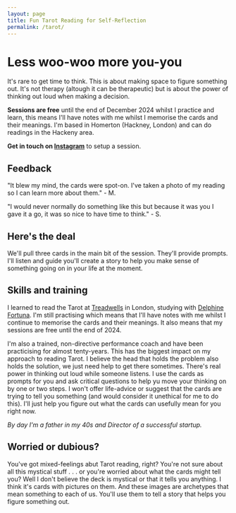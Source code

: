 ```yaml
---
layout: page
title: Fun Tarot Reading for Self-Reflection
permalink: /tarot/
---
```


# Less woo-woo more you-you

It's rare to get time to think. This is about making space to figure something out. It's not therapy (altough it can be therapeutic) but is about the power of thinking out loud when making a decision.

**Sessions are free** until the end of December 2024 whilst I practice and learn, this means I'll have notes with me whilst I memorise the cards and their meanings. I'm based in Homerton (Hackney, London) and can do readings in the Hackeny area. 

**Get in touch on [Instagram](https://www.instagram.com/psychotropicscott/)** to setup a session.

## Feedback

"It blew my mind, the cards were spot-on. I've taken a photo of my reading so I can learn more about them." - M.

"I would never normally do something like this but because it was you I gave it a go, it was so nice to have time to think." - S.

## Here's the deal

We'll pull three cards in the main bit of the session. They'll provide prompts. I'll listen and guide you'll create a story to help you make sense of something going on in your life at the moment.

## Skills and training

I learned to read the Tarot at [Treadwells](https://www.treadwells-london.com/) in London, studying with [Delphine Fortuna](https://www.delphinefortuna.com/about). I'm still practising which means that I'll have notes with me whilst I continue to memorise the cards and their meanings. It also means that my sessions are free until the end of 2024.

I'm also a trained, non-directive performance coach and have been practicising for almost tenty-years. This has the biggest impact on my approach to reading Tarot. I believe the head that holds the problem also holds the solution, we just need help to get there sometimes. There's real power in thinking out loud while someone listens. I use the cards as prompts for you and ask critical questions to help yu move your thinking on by one or two steps. I won't offer life-advice or suggest that the cards are trying to tell you something (and would consider it unethical for me to do this). I'll just help you figure out what the cards can usefully mean for you right now.

_By day I'm a father in my 40s and Director of a successful startup._

## Worried or dubious?

You've got mixed-feelings abut Tarot reading, right? You're not sure about all this mystical stuff . . . or you're worried about what the cards might tell you? Well I don't believe the deck is mystical or that it tells you anything. I think it's cards with pictures on them. And these images are archetypes that mean something to each of us. You'll use them to tell a story that helps you figure something out.
